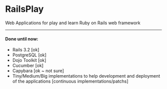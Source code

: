 RailsPlay
==========

Web Applications for play and learn Ruby on Rails web framework

---

#### Done until now:

* Rails 3.2 [ok]
* PostgreSQL [ok]
* Dojo Toolkit [ok]
* Cucumber [ok]
* Capybara [ok ~ not sure]
* Tiny/Medium/Big implementations to help development and deployment of the applications [continuous implementations/patchs]